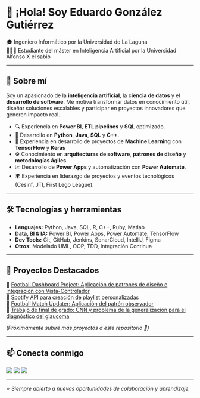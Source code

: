 # 👋 ¡Hola! Soy Eduardo González Gutiérrez  

🎓 Ingeniero Informático por la Universidad de La Laguna<br>👨🏻‍💻 Estudiante del máster en Inteligencia Artificial por la Universidad Alfonso X el sabio

---

## 🚀 Sobre mí  

Soy un apasionado de la **inteligencia artificial**, la **ciencia de datos** y el **desarrollo de software**. Me motiva transformar datos en conocimiento útil, diseñar soluciones escalables y participar en proyectos innovadores que generen impacto real.  

- 🔍 Experiencia en **Power BI**, **ETL pipelines** y **SQL** optimizado.  
- 🐍 Desarrollo en **Python**, **Java**, **SQL** y **C++**.
- 🧠 Experiencia en desarrollo de proyectos de **Machine Learning** con **TensorFlow** y **Keras**
- ⚙️ Conocimiento en **arquitecturas de software**, **patrones de diseño** y **metodologías ágiles**.  
- 📈 Desarrollo de **Power Apps** y automatización con **Power Automate**.  
- 🌍 Experiencia en liderazgo de proyectos y eventos tecnológicos (Cesinf, JTI, First Lego League).  

---

## 🛠️ Tecnologías y herramientas  
- **Lenguajes:** Python, Java, SQL, R, C++, Ruby, Matlab  
- **Data, BI & IA:** Power BI, Power Apps, Power Automate, TensorFlow  
- **Dev Tools:** Git, GitHub, Jenkins, SonarCloud, IntelliJ, Figma  
- **Otros:** Modelado UML, OOP, TDD, Integración Continua  

---

## 📂 Proyectos Destacados  
🔹 [Football Dashboard Project: Aplicación de patrones de diseño e integración con Vista-Controlador](https://github.com/eduglez03/Football-Dashboard-Project.git)  
🔹 [Spotify API para creación de playlist personalizadas](https://github.com/eduglez03/SpotifyAPI.git)<br>
🔹 [Football Match Updater: Aplicación del patrón observador](https://github.com/eduglez03/FootballMatchUpdater.git)  
🔹 [Trabajo de final de grado: CNN y problema de la generalización para el diagnóstico del glaucoma](https://github.com/eduglez03/Final-Degree-Project.git)  

*(Próximamente subiré más proyectos a este repositorio 🚀)*  

---

## 📫 Conecta conmigo  
<p align="left">
  <a href="mailto:eglezgut24@gmail.com"><img src="https://img.shields.io/badge/Gmail-D14836?style=for-the-badge&logo=gmail&logoColor=white" /></a>
  <a href="https://www.linkedin.com/in/eduardo-gonz%C3%A1lez-guti%C3%A9rrez/" target="_blank"><img src="https://img.shields.io/badge/LinkedIn-0077B5?style=for-the-badge&logo=linkedin&logoColor=white" /></a>
  <a href="https://github.com/eduglez03" target="_blank"><img src="https://img.shields.io/badge/GitHub-100000?style=for-the-badge&logo=github&logoColor=white" /></a>
</p>  


---

⭐️ *Siempre abierto a nuevas oportunidades de colaboración y aprendizaje.*  

